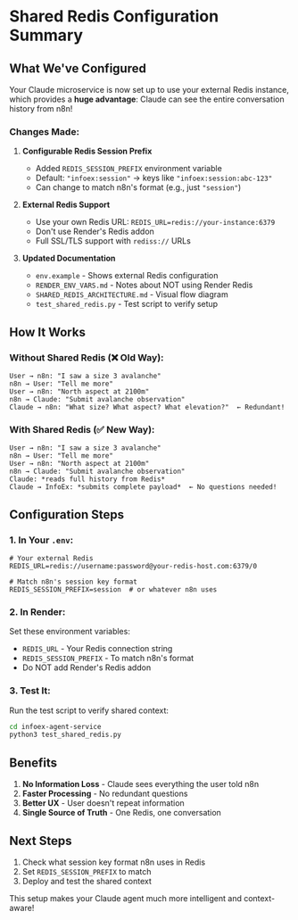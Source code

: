 # Shared Redis Configuration Summary

## What We've Configured

Your Claude microservice is now set up to use your external Redis instance, which provides a **huge advantage**: Claude can see the entire conversation history from n8n!

### Changes Made:

1. **Configurable Redis Session Prefix**
   - Added `REDIS_SESSION_PREFIX` environment variable
   - Default: `"infoex:session"` → keys like `"infoex:session:abc-123"`
   - Can change to match n8n's format (e.g., just `"session"`)

2. **External Redis Support**
   - Use your own Redis URL: `REDIS_URL=redis://your-instance:6379`
   - Don't use Render's Redis addon
   - Full SSL/TLS support with `rediss://` URLs

3. **Updated Documentation**
   - `env.example` - Shows external Redis configuration
   - `RENDER_ENV_VARS.md` - Notes about NOT using Render Redis
   - `SHARED_REDIS_ARCHITECTURE.md` - Visual flow diagram
   - `test_shared_redis.py` - Test script to verify setup

## How It Works

### Without Shared Redis (❌ Old Way):
```
User → n8n: "I saw a size 3 avalanche"
n8n → User: "Tell me more"
User → n8n: "North aspect at 2100m"
n8n → Claude: "Submit avalanche observation"
Claude → n8n: "What size? What aspect? What elevation?"  ← Redundant!
```

### With Shared Redis (✅ New Way):
```
User → n8n: "I saw a size 3 avalanche"
n8n → User: "Tell me more"
User → n8n: "North aspect at 2100m"
n8n → Claude: "Submit avalanche observation"
Claude: *reads full history from Redis*
Claude → InfoEx: *submits complete payload*  ← No questions needed!
```

## Configuration Steps

### 1. In Your `.env`:
```env
# Your external Redis
REDIS_URL=redis://username:password@your-redis-host.com:6379/0

# Match n8n's session key format
REDIS_SESSION_PREFIX=session  # or whatever n8n uses
```

### 2. In Render:
Set these environment variables:
- `REDIS_URL` - Your Redis connection string
- `REDIS_SESSION_PREFIX` - To match n8n's format
- Do NOT add Render's Redis addon

### 3. Test It:
Run the test script to verify shared context:
```bash
cd infoex-agent-service
python3 test_shared_redis.py
```

## Benefits

1. **No Information Loss** - Claude sees everything the user told n8n
2. **Faster Processing** - No redundant questions
3. **Better UX** - User doesn't repeat information
4. **Single Source of Truth** - One Redis, one conversation

## Next Steps

1. Check what session key format n8n uses in Redis
2. Set `REDIS_SESSION_PREFIX` to match
3. Deploy and test the shared context

This setup makes your Claude agent much more intelligent and context-aware!
